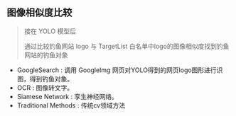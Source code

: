 ## 图像相似度比较

> 接在 YOLO 模型后
>
> 通过比较钓鱼网站 logo 与 TargetList 白名单中logo的图像相似度找到钓鱼网站的钓鱼对象  

* GoogleSearch : 调用 GoogleImg 网页对YOLO得到的网页logo图形进行识图，得到钓鱼对象。
* OCR :  图像转文字。
* Siamese Network : 孪生神经网络。
* Traditional Methods : 传统cv领域方法